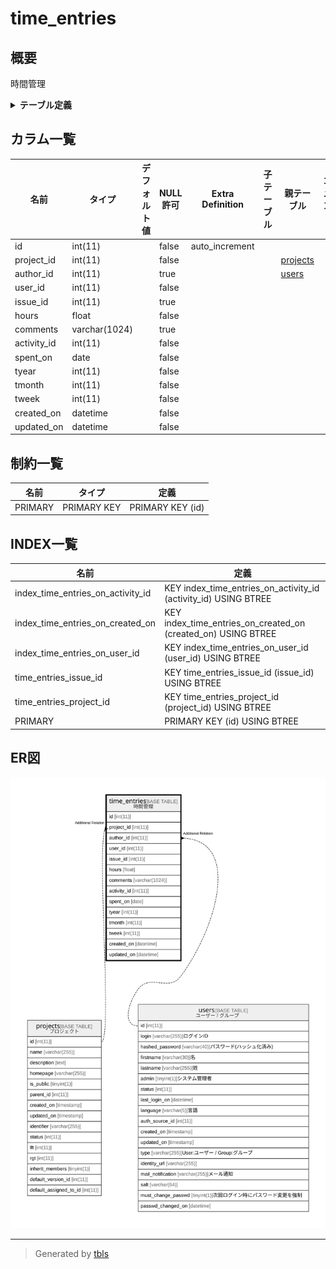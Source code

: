 # time_entries

## 概要

時間管理

<details>
<summary><strong>テーブル定義</strong></summary>

```sql
CREATE TABLE `time_entries` (
  `id` int(11) NOT NULL AUTO_INCREMENT,
  `project_id` int(11) NOT NULL,
  `author_id` int(11) DEFAULT NULL,
  `user_id` int(11) NOT NULL,
  `issue_id` int(11) DEFAULT NULL,
  `hours` float NOT NULL,
  `comments` varchar(1024) DEFAULT NULL,
  `activity_id` int(11) NOT NULL,
  `spent_on` date NOT NULL,
  `tyear` int(11) NOT NULL,
  `tmonth` int(11) NOT NULL,
  `tweek` int(11) NOT NULL,
  `created_on` datetime NOT NULL,
  `updated_on` datetime NOT NULL,
  PRIMARY KEY (`id`),
  KEY `time_entries_project_id` (`project_id`),
  KEY `time_entries_issue_id` (`issue_id`),
  KEY `index_time_entries_on_activity_id` (`activity_id`),
  KEY `index_time_entries_on_user_id` (`user_id`),
  KEY `index_time_entries_on_created_on` (`created_on`)
) ENGINE=InnoDB DEFAULT CHARSET=utf8
```

</details>

## カラム一覧

| 名前          | タイプ           | デフォルト値       | NULL許可   | Extra Definition | 子テーブル      | 親テーブル                   | コメント     |
| ----------- | ------------- | ------------ | -------- | ---------------- | ---------- | ----------------------- | -------- |
| id          | int(11)       |              | false    | auto_increment   |            |                         |          |
| project_id  | int(11)       |              | false    |                  |            | [projects](projects.md) |          |
| author_id   | int(11)       |              | true     |                  |            | [users](users.md)       |          |
| user_id     | int(11)       |              | false    |                  |            |                         |          |
| issue_id    | int(11)       |              | true     |                  |            |                         |          |
| hours       | float         |              | false    |                  |            |                         |          |
| comments    | varchar(1024) |              | true     |                  |            |                         |          |
| activity_id | int(11)       |              | false    |                  |            |                         |          |
| spent_on    | date          |              | false    |                  |            |                         |          |
| tyear       | int(11)       |              | false    |                  |            |                         |          |
| tmonth      | int(11)       |              | false    |                  |            |                         |          |
| tweek       | int(11)       |              | false    |                  |            |                         |          |
| created_on  | datetime      |              | false    |                  |            |                         |          |
| updated_on  | datetime      |              | false    |                  |            |                         |          |

## 制約一覧

| 名前      | タイプ         | 定義               |
| ------- | ----------- | ---------------- |
| PRIMARY | PRIMARY KEY | PRIMARY KEY (id) |

## INDEX一覧

| 名前                                | 定義                                                              |
| --------------------------------- | --------------------------------------------------------------- |
| index_time_entries_on_activity_id | KEY index_time_entries_on_activity_id (activity_id) USING BTREE |
| index_time_entries_on_created_on  | KEY index_time_entries_on_created_on (created_on) USING BTREE   |
| index_time_entries_on_user_id     | KEY index_time_entries_on_user_id (user_id) USING BTREE         |
| time_entries_issue_id             | KEY time_entries_issue_id (issue_id) USING BTREE                |
| time_entries_project_id           | KEY time_entries_project_id (project_id) USING BTREE            |
| PRIMARY                           | PRIMARY KEY (id) USING BTREE                                    |

## ER図

![er](time_entries.svg)

---

> Generated by [tbls](https://github.com/k1LoW/tbls)
